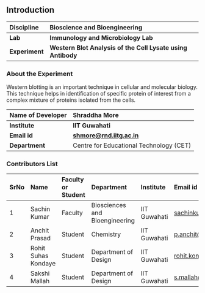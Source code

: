 ## Introduction


<b>Discipline | <b>Bioscience and Bioengineering
:--|:--|
<b> Lab | <b> Immunology and Microbiology Lab
<b> Experiment|     <b> Western Blot Analysis of the Cell Lysate using Antibody 

### About the Experiment 

Western blotting is an important technique in cellular and molecular biology. This technique helps in identification of specific protein of interest from a complex mixture of proteins isolated from the cells.

<b>Name of Developer | <b> Shraddha More 
:--|:--|
<b> Institute | <b>  IIT Guwahati
<b> Email id|     <b>  shmore@rnd.iitg.ac.in
<b> Department |  Centre for Educational Technology (CET) 

### Contributors List

SrNo | Name | Faculty or Student | Department| Institute | Email id
:--|:--|:--|:--|:--|:--|
1 | Sachin Kumar | Faculty | Biosciences and Bioengineering | IIT Guwahati | sachinku@iitg.ac.in
2 | Anchit Prasad | Student | Chemistry | IIT Guwahati | p.anchit@iitg.ac.in
3 | Rohit Suhas Kondaye | Student | Department of Design | IIT Guwahati | rohit.kondaye@iitg.ac.in
4 | Sakshi Mallah | Student | Department of Design | IIT Guwahati | s.mallah@iitg.ac.in